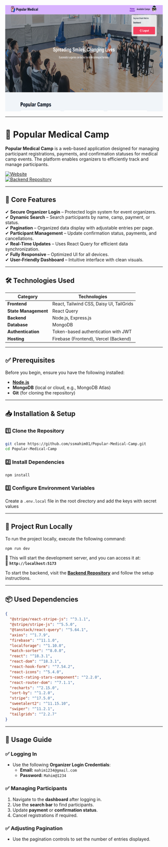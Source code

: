 <div align="center">
  <img width="100%" height="340" src="https://github.com/ssmahim01/Popular-Medical-Camp/blob/main/public/medical-camp-management-system.png" />
</div>

---

# 🏥 Popular Medical Camp

**Popular Medical Camp** is a web-based application designed for managing participant registrations, payments, and confirmation statuses for medical camp events. The platform enables organizers to efficiently track and manage participants.

[![Website](https://img.shields.io/badge/Live%20Demo-Popular%20Medical%20Camp-brightgreen)](https://popular-medical-camp.web.app)  
[![Backend Repository](https://img.shields.io/badge/Backend%20Repository-Click%20Here-blue)](https://github.com/ssmahim01/popular-medical-camp-server)  

---

## 🚀 Core Features

✔ **Secure Organizer Login** – Protected login system for event organizers.  
✔ **Dynamic Search** – Search participants by name, camp, payment, or status.  
✔ **Pagination** – Organized data display with adjustable entries per page.  
✔ **Participant Management** – Update confirmation status, payments, and cancellations.  
✔ **Real-Time Updates** – Uses React Query for efficient data synchronization.  
✔ **Fully Responsive** – Optimized UI for all devices.  
✔ **User-Friendly Dashboard** – Intuitive interface with clean visuals.  

---

## 🛠️ Technologies Used

| Category        | Technologies |
|----------------|-------------|
| **Frontend**   | React, Tailwind CSS, Daisy UI, TailGrids |
| **State Management** | React Query |
| **Backend**    | Node.js, Express.js |
| **Database**   | MongoDB |
| **Authentication** | Token-based authentication with JWT |
| **Hosting**    | Firebase (Frontend), Vercel (Backend) |

---

## ✅ Prerequisites

Before you begin, ensure you have the following installed:

- **[Node.js](https://nodejs.org/)**
- **MongoDB** (local or cloud, e.g., MongoDB Atlas)
- **Git** (for cloning the repository)

---

## 📥 Installation & Setup

### 1️⃣ Clone the Repository
```sh
git clone https://github.com/ssmahim01/Popular-Medical-Camp.git
cd Popular-Medical-Camp
```

### 2️⃣ Install Dependencies
```sh
npm install
```

### 3️⃣ Configure Environment Variables
Create a `.env.local` file in the root directory and add the keys with secret values

---

## 🏃 Project Run Locally

To run the project locally, execute the following command:

```sh
npm run dev
```

🔹 This will start the development server, and you can access it at:  
📌 **`http://localhost:5173`**  

To start the backend, visit the **[Backend Repository](https://github.com/ssmahim01/popular-medical-camp-server)** and follow the setup instructions.

---

## 📦 Used Dependencies

```json
{
  "@stripe/react-stripe-js": "^3.1.1",
  "@stripe/stripe-js": "^5.5.0",
  "@tanstack/react-query": "^5.64.1",
  "axios": "^1.7.9",
  "firebase": "^11.1.0",
  "localforage": "^1.10.0",
  "match-sorter": "^8.0.0",
  "react": "^18.3.1",
  "react-dom": "^18.3.1",
  "react-hook-form": "^7.54.2",
  "react-icons": "^5.4.0",
  "react-rating-stars-component": "^2.2.0",
  "react-router-dom": "^7.1.1",
  "recharts": "^2.15.0",
  "sort-by": "^1.2.0",
  "stripe": "^17.5.0",
  "sweetalert2": "^11.15.10",
  "swiper": "^11.2.1",
  "tailgrids": "^2.2.7"
}
```
---

## 📌 Usage Guide

### ✅ Logging In
- Use the following **Organizer Login Credentials**:
  - **Email:** `mahim1234@gmail.com`
  - **Password:** `Mahim@1234`

### ✅ Managing Participants
1. Navigate to the **dashboard** after logging in.
2. Use the **search bar** to find participants.
3. Update **payment** or **confirmation status**.
4. Cancel registrations if required.

### ✅ Adjusting Pagination
- Use the pagination controls to set the number of entries displayed.